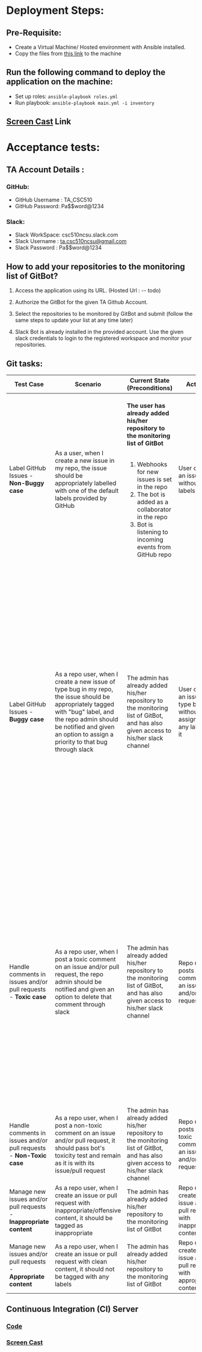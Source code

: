 # Deployment Steps:

## Pre-Requisite:

  * Create a Virtual Machine/ Hosted environment with Ansible installed.
  * Copy the files from [this link](https://drive.google.com/open?id=1IaIA8wShJf1eiwBMgGEB-WK8xIXD1JLj) to the machine

## Run the following command to deploy the application on the machine:
  * Set up roles: `ansible-playbook roles.yml`
  * Run playbook: `ansible-playbook main.yml -i inventory`

## [Screen Cast](https://youtu.be/NjuAmRVE4Ws) Link
  
# Acceptance tests:

## TA Account Details :

### GitHub:
  
  * GitHub Username : TA_CSC510
  * GitHub Password: Pa$$word@1234
  
### Slack:

  * Slack WorkSpace: csc510ncsu.slack.com
  * Slack Username : ta.csc510ncsu@gmail.com
  * Slack Password : Pa$$word@1234

## How to add your repositories to the monitoring list of GitBot?

1. Access the application using its URL. (Hosted Url : -- todo)

2. Authorize the GitBot for the given TA Github Account.

3. Select the repositories to be monitored by GitBot and submit (follow the same steps to update your list at any time later)

4. Slack Bot is already installed in the provided account. Use the given slack credentials to login to the registered workspace and monitor your repositories. 

## Git tasks:

| Test Case | Scenario |Current State<br>(Preconditions) |     Actions   | Expected Result |
| ----------| -------- | ------------------------------- | ------------- | --------------- |
| Label GitHub Issues - **Non-Buggy case** | As a user, when I create a new issue in my repo, the issue should be appropriately labelled with one of the default labels provided by GitHub | <br>**The user has already added his/her repository to the monitoring list of GitBot** <br> <br><ol> <li>Webhooks for new issues is set in the repo </li><li>The bot is added as a collaborator in the repo</li> <li> Bot is listening to incoming events from GitHub repo </li></ol>| User creates an issue without labels | The issue should be appropriately labelled by GitBot |
| Label GitHub Issues - **Buggy case** | As a repo user, when I create a new issue of type bug in my repo, the issue should be appropriately tagged with "bug" label, and the repo admin should be notified and given an option to assign a priority to that bug through slack | The admin has already added his/her repository to the monitoring list of GitBot, and has also given access to his/her slack channel | User creates an issue of type bug without assigning any labels to it | <ol><li> The Bot assigns "bug" label to the issue and notifies the repo admin about the same by posting a slack message in his/her channel and gives an option to assign a priority to that issue </li> <li> If the admin selects one option from the given list of priority labels, then the issue should be tagged with this priority </li></ol> |
| Handle comments in issues and/or pull requests - **Toxic case** |As a repo user, when I post a toxic comment on an issue and/or pull request, the repo admin should be notified and given an option to delete that comment through slack | The admin has already added his/her repository to the monitoring list of GitBot, and has also given access to his/her slack channel | Repo user posts a toxic comment on an issue and/or pull request |  <ol><li> The Bot notifies the repo admin by posting a slack message in his/her channel and gives an option to delete that comment </li> <li> If the admin selects delete comment option, then the toxic comment should be deleted from the respective issue and/or pull request </li></ol> |
| Handle comments in issues and/or pull requests - **Non-Toxic case** | As a repo user, when I post a non-toxic comment on an issue and/or pull request, it should pass bot's toxicity test and remain as it is with its issue/pull request | The admin has already added his/her repository to the monitoring list of GitBot, and has also given access to his/her slack channel | Repo user posts a non-toxic comment on an issue and/or pull request | **No Action** |
| Manage new issues and/or pull requests - **Inappropriate content** |As a repo user, when I create an issue or pull request with inappropriate/offensive content, it should be tagged as inappropriate | The admin has already added his/her repository to the monitoring list of GitBot | Repo user creates an issue and/or pull request with inappropriate content |  The issue and/or pull request should be tagged as inappropriate |
| Manage new issues and/or pull requests - **Appropriate content** | As a repo user, when I create an issue or pull request with clean content, it should not be tagged with any labels | The admin has already added his/her repository to the monitoring list of GitBot | Repo user creates an issue and/or pull request with appropriate content | **No Action** | 

## Continuous Integration (CI) Server

### [Code](https://github.ncsu.edu/csc510-fall2019/CSC510-24/blob/master/scripts/ContinuousIntegration)

### [Screen Cast](https://youtu.be/BLm7IP7Z3qQ)
